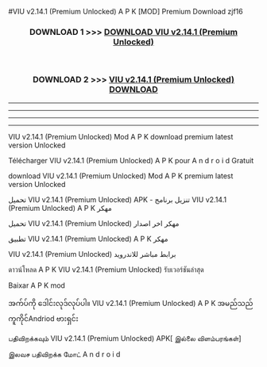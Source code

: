 #VIU  v2.14.1 (Premium Unlocked) A P K [MOD] Premium Download zjf16



<div align="center">

<h3>DOWNLOAD 1 >>> <a href="https://teeasianyam.web.app?sq=VIU  v2.14.1 (Premium Unlocked)">DOWNLOAD VIU  v2.14.1 (Premium Unlocked) </a></h3><br>

<h3>DOWNLOAD 2 >>> <a href="https://teeasianyam.web.app?sq=VIU  v2.14.1 (Premium Unlocked) ">VIU  v2.14.1 (Premium Unlocked)  DOWNLOAD </a></h3>

</div>


----------------------------------------------------------

----------------------------------------------------------

----------------------------------------------------------

----------------------------------------------------------


VIU  v2.14.1 (Premium Unlocked)  Mod A P K download premium latest version Unlocked

Télécharger VIU  v2.14.1 (Premium Unlocked)  A P K pour A n d r o i d Gratuit

download VIU  v2.14.1 (Premium Unlocked)  Mod A P K premium latest version Unlocked

تحميل VIU  v2.14.1 (Premium Unlocked)  APK - تنزيل برنامج VIU  v2.14.1 (Premium Unlocked)  A P K مهكر

تحميل VIU  v2.14.1 (Premium Unlocked)  مهكر اخر اصدار

تطبيق VIU  v2.14.1 (Premium Unlocked)  A P K مهكر

VIU  v2.14.1 (Premium Unlocked)  برابط مباشر للاندرويد

ดาวน์โหลด A P K VIU  v2.14.1 (Premium Unlocked)  รับเวอร์ชันล่าสุด

Baixar A P K mod

အက်ပ်ကို ဒေါင်းလုဒ်လုပ်ပါ။ VIU  v2.14.1 (Premium Unlocked)  A P K အမည်သည်ကူကိုင်Andriod ဗားရှင်း

பதிவிறக்கவும் VIU  v2.14.1 (Premium Unlocked)  APK[ இல்லை விளம்பரங்கள்] 
 
இலவச பதிவிறக்க மோட் A n d r o i d



